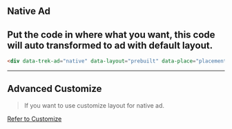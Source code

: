 ## Native Ad

## Put the code in where what you want, this code will auto transformed to ad with default layout.
```html
<div data-trek-ad="native" data-layout="prebuilt" data-place="placement_name"></div>
```

---
## Advanced Customize
>If you want to use customize layout for native ad.

[Refer to Customize](/Web/Customize)

